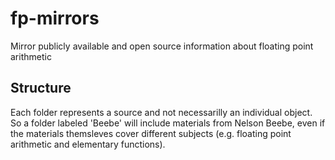 # fp-mirrors
Mirror publicly available and open source information about floating point arithmetic

## Structure

Each folder represents a source and not necessarilly an individual object. So a folder labeled 'Beebe' will include materials from Nelson Beebe, even if the materials themsleves cover different subjects (e.g. floating point arithmetic and elementary functions).


